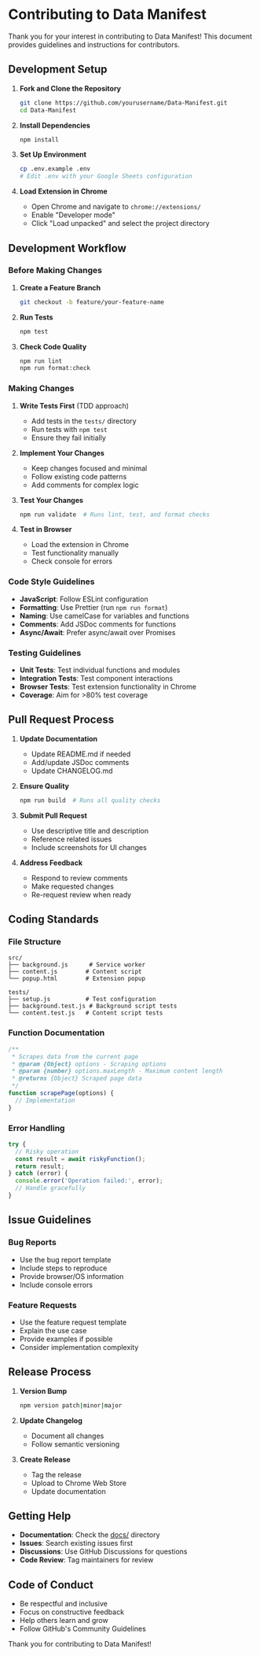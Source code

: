 # Contributing to Data Manifest

Thank you for your interest in contributing to Data Manifest! This document provides guidelines and instructions for contributors.

## Development Setup

1. **Fork and Clone the Repository**

   ```bash
   git clone https://github.com/yourusername/Data-Manifest.git
   cd Data-Manifest
   ```

2. **Install Dependencies**

   ```bash
   npm install
   ```

3. **Set Up Environment**

   ```bash
   cp .env.example .env
   # Edit .env with your Google Sheets configuration
   ```

4. **Load Extension in Chrome**
   - Open Chrome and navigate to `chrome://extensions/`
   - Enable "Developer mode"
   - Click "Load unpacked" and select the project directory

## Development Workflow

### Before Making Changes

1. **Create a Feature Branch**

   ```bash
   git checkout -b feature/your-feature-name
   ```

2. **Run Tests**

   ```bash
   npm test
   ```

3. **Check Code Quality**
   ```bash
   npm run lint
   npm run format:check
   ```

### Making Changes

1. **Write Tests First** (TDD approach)
   - Add tests in the `tests/` directory
   - Run tests with `npm test`
   - Ensure they fail initially

2. **Implement Your Changes**
   - Keep changes focused and minimal
   - Follow existing code patterns
   - Add comments for complex logic

3. **Test Your Changes**

   ```bash
   npm run validate  # Runs lint, test, and format checks
   ```

4. **Test in Browser**
   - Load the extension in Chrome
   - Test functionality manually
   - Check console for errors

### Code Style Guidelines

- **JavaScript**: Follow ESLint configuration
- **Formatting**: Use Prettier (run `npm run format`)
- **Naming**: Use camelCase for variables and functions
- **Comments**: Add JSDoc comments for functions
- **Async/Await**: Prefer async/await over Promises

### Testing Guidelines

- **Unit Tests**: Test individual functions and modules
- **Integration Tests**: Test component interactions
- **Browser Tests**: Test extension functionality in Chrome
- **Coverage**: Aim for >80% test coverage

## Pull Request Process

1. **Update Documentation**
   - Update README.md if needed
   - Add/update JSDoc comments
   - Update CHANGELOG.md

2. **Ensure Quality**

   ```bash
   npm run build  # Runs all quality checks
   ```

3. **Submit Pull Request**
   - Use descriptive title and description
   - Reference related issues
   - Include screenshots for UI changes

4. **Address Feedback**
   - Respond to review comments
   - Make requested changes
   - Re-request review when ready

## Coding Standards

### File Structure

```
src/
├── background.js      # Service worker
├── content.js        # Content script
└── popup.html        # Extension popup

tests/
├── setup.js          # Test configuration
├── background.test.js # Background script tests
└── content.test.js   # Content script tests
```

### Function Documentation

```javascript
/**
 * Scrapes data from the current page
 * @param {Object} options - Scraping options
 * @param {number} options.maxLength - Maximum content length
 * @returns {Object} Scraped page data
 */
function scrapePage(options) {
  // Implementation
}
```

### Error Handling

```javascript
try {
  // Risky operation
  const result = await riskyFunction();
  return result;
} catch (error) {
  console.error('Operation failed:', error);
  // Handle gracefully
}
```

## Issue Guidelines

### Bug Reports

- Use the bug report template
- Include steps to reproduce
- Provide browser/OS information
- Include console errors

### Feature Requests

- Use the feature request template
- Explain the use case
- Provide examples if possible
- Consider implementation complexity

## Release Process

1. **Version Bump**

   ```bash
   npm version patch|minor|major
   ```

2. **Update Changelog**
   - Document all changes
   - Follow semantic versioning

3. **Create Release**
   - Tag the release
   - Upload to Chrome Web Store
   - Update documentation

## Getting Help

- **Documentation**: Check the [docs/](docs/) directory
- **Issues**: Search existing issues first
- **Discussions**: Use GitHub Discussions for questions
- **Code Review**: Tag maintainers for review

## Code of Conduct

- Be respectful and inclusive
- Focus on constructive feedback
- Help others learn and grow
- Follow GitHub's Community Guidelines

Thank you for contributing to Data Manifest!
